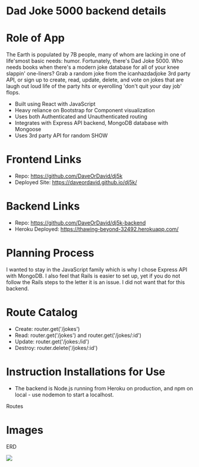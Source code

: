 
# Dad Joke 5000 backend details

# Role of App

The Earth is populated by 7B people, many of whom are lacking in one of life'smost basic needs: humor. Fortunately, there's Dad Joke 5000. Who needs books when there's a modern joke database for all of your knee slappin' one-liners? Grab a random joke from the icanhazdadjoke 3rd party API, or sign up to create, read, update, delete, and vote on jokes that are laugh out loud life of the party hits or eyerolling 'don't quit your day job' flops.

- Built using React with JavaScript
- Heavy reliance on Bootstrap for Component visualization
- Uses both Authenticated and Unauthenticated routing
- Integrates with Express API backend, MongoDB database with Mongoose
- Uses 3rd party API for random SHOW

# Frontend Links

- Repo: https://github.com/DaveOrDavid/dj5k
- Deployed Site: https://daveordavid.github.io/dj5k/

# Backend Links

- Repo: https://github.com/DaveOrDavid/dj5k-backend
- Heroku Deployed: https://thawing-beyond-32492.herokuapp.com/

# Planning Process

I wanted to stay in the JavaScript family which is why I chose Express API with MongoDB. I also feel that Rails is easier to set up, yet if you do not follow the Rails steps to the letter it is an issue.  I did not want that for this backend.

# Route Catalog

- Create: router.get('/jokes')
- Read: router.get('/jokes') and router.get('/jokes/:id')
- Update: router.get('/jokes:/id')
- Destroy: router.delete('/jokes/:id')

# Instruction Installations for Use

- The backend is Node.js running from Heroku on production, and npm on local - use nodemon to start a localhost.

Routes

# Images


ERD


<img src="src/images/wire1.png" />
